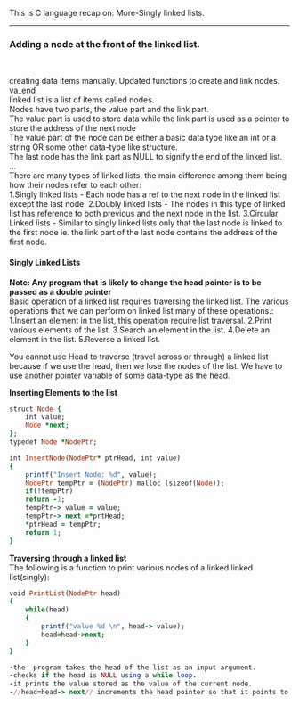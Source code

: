This is C language recap on:
More-Singly linked lists.<br>
<hr>
<h3>Adding a node at the front of the linked list.</h3><br>

creating data items manually. 
Updated functions to create and link nodes. va_end<br>
linked list is a list of items called nodes.<br>
Nodes have two parts, the value part and the link part.<br>
The value part is used to store data while the link part is used as a pointer to store the address of the next node<br>
The value part of the node can be either a basic data type like an int or a string OR some other data-type like structure.<br>
The last node has the link part as NULL to signify the end of the linked list.
...<br>
There are many types of linked lists, the main difference among them being how their nodes refer to each other:<br>
    1.Singly linked lists - Each node has a ref to the next node in the linked list except the last node.
    2.Doubly linked lists - The nodes in this type of linked list has reference to both previous and the next node
                            in the list.
    3.Circular Linked lists - Similar to singly linked lists only that the last node is linked to the first node ie.
                            the link part of the last node contains the address of the first node.

<h4>Singly Linked Lists</h4>
<b>Note: Any program that is likely to change the head pointer is to be passed as a double pointer</b><br>
Basic operation of a linked list requires traversing the linked list. The various operations that we can perform on linked list many of these operations.:<br>
1.Insert an element in the list, this operation require list traversal.
2.Print various elements of the list.
3.Search an element in the list.
4.Delete  an element in the list.
5.Reverse a linked list.<br>

You cannot use  Head to traverse (travel across or through) a linked list because if we use the head, then we lose the nodes of the list. We have to use another pointer variable of some data-type as the head.

<b>Inserting Elements to the list</b>
```rb
struct Node {
    int value;
    Node *next;
};
typedef Node *NodePtr;

int InsertNode(NodePtr* ptrHead, int value)
{
    printf("Insert Node: %d", value);
    NodePtr tempPtr = (NodePtr) malloc (sizeof(Node));
    if(!tempPtr)
    return -1;
    tempPtr-> value = value;
    tempPtr-> next =*prtHead;
    *ptrHead = tempPtr;
    return 1;
}

```
<b>Traversing through a linked list</b></br>
The following is a function to print various nodes of a linked linked list(singly):
```rb
void PrintList(NodePtr head)
{
    while(head)
    {
        printf("value %d \n", head-> value);
        head=head->next;
    }
}
```
```rb
-the  program takes the head of the list as an input argument.
-checks if the head is NULL using a while loop.
-it prints the value stored as the value of the current node.
-//head=head-> next// increments the head pointer so that it points to the next element of the list and the process repeats itself for the next node.

